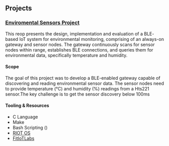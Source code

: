 ## Projects

### [Enviromental Sensors Project](https://github.com/O-LavenderAshburn/CreativeWork/tree/main/EnviroSensors)  
This reop presents the design, implementation and evaluation of a BLE-
based IoT system for environmental monitoring, comprising of an always-on
gateway and sensor nodes. The gateway continuously scans for sensor nodes
within range, establishes BLE connections, and queries them for environmental
data, specifically temperature and humidity.

#### Scope

The goal of this project was to develop a BLE-enabled gateway capable of discovering and
reading environmental sensor data. The sensor nodes need to provide temperature (°C) and
humidity (%) readings from a Hts221 sensor.The key challenge is to get the sensor discovery
below 100ms

#### Tooling & Resources
- C Language
- Make
- Bash Scripting ()
- [RIOT OS](https://github.com/RIOT-OS/RIOT)
- [FitIoTLabs](https://www.iot-lab.info/) 

